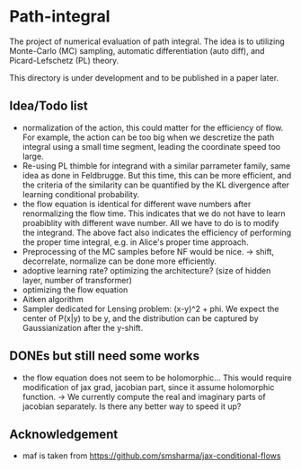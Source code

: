 # Path-integral
The project of numerical evaluation of path integral. The idea is to utilizing Monte-Carlo (MC) sampling, automatic differentiation (auto diff), and Picard-Lefschetz (PL) theory.

This directory is under development and to be published in a paper later.

## Idea/Todo list

- normalization of the action, this could matter for the efficiency of flow. For example, the action can be too big when we descretize the path integral using a small time segment, leading the coordinate speed too large.
- Re-using PL thimble for integrand with a similar parrameter family, same idea as done in Feldbrugge. But this time, this can be more efficient, and the criteria of the similarity can be quantified by the KL divergence after learning conditional probability.
- the flow equation is identical for different wave numbers after renormalizing the flow time. This indicates that we do not have to learn proabiblity with different wave number. All we have to do is to modify the integrand. The above fact also indicates the efficiency of performing the proper time integral, e.g. in Alice's proper time approach.
- Preprocessing of the MC samples before NF would be nice. -> shift, decorrelate, normalize can be done more efficiently.
- adoptive learning rate? optimizing the architecture? (size of hidden layer, number of transformer)
- optimizing the flow equation
- Aitken algorithm
- Sampler dedicated for Lensing problem: (x-y)^2 + phi. We expect the center of P(x|y) to be y, and the distribution can be captured by Gaussianization after the y-shift.

## DONEs but still need some works
- the flow equation does not seem to be holomorphic... This would require modification of jax grad, jacobian part, since it assume holomorphic function. -> We currently compute the real and imaginary parts of jacobian separately. Is there any better way to speed it up?

## Acknowledgement

- maf is taken from https://github.com/smsharma/jax-conditional-flows
